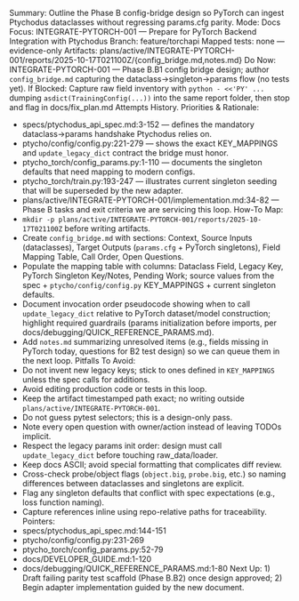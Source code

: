 Summary: Outline the Phase B config-bridge design so PyTorch can ingest Ptychodus dataclasses without regressing params.cfg parity.
Mode: Docs
Focus: INTEGRATE-PYTORCH-001 — Prepare for PyTorch Backend Integration with Ptychodus
Branch: feature/torchapi
Mapped tests: none — evidence-only
Artifacts: plans/active/INTEGRATE-PYTORCH-001/reports/2025-10-17T021100Z/{config_bridge.md,notes.md}
Do Now: INTEGRATE-PYTORCH-001 — Phase B.B1 config bridge design; author `config_bridge.md` capturing the dataclass→singleton→params flow (no tests yet).
If Blocked: Capture raw field inventory with `python - <<'PY' ...` dumping `asdict(TrainingConfig(...))` into the same report folder, then stop and flag in docs/fix_plan.md Attempts History.
Priorities & Rationale:
- specs/ptychodus_api_spec.md:3-152 — defines the mandatory dataclass→params handshake Ptychodus relies on.
- ptycho/config/config.py:221-279 — shows the exact KEY_MAPPINGS and `update_legacy_dict` contract the bridge must honor.
- ptycho_torch/config_params.py:1-110 — documents the singleton defaults that need mapping to modern configs.
- ptycho_torch/train.py:193-247 — illustrates current singleton seeding that will be superseded by the new adapter.
- plans/active/INTEGRATE-PYTORCH-001/implementation.md:34-82 — Phase B tasks and exit criteria we are servicing this loop.
How-To Map:
- `mkdir -p plans/active/INTEGRATE-PYTORCH-001/reports/2025-10-17T021100Z` before writing artifacts.
- Create `config_bridge.md` with sections: Context, Source Inputs (dataclasses), Target Outputs (`params.cfg` + PyTorch singletons), Field Mapping Table, Call Order, Open Questions.
- Populate the mapping table with columns: Dataclass Field, Legacy Key, PyTorch Singleton Key/Notes, Pending Work; source values from the spec + `ptycho/config/config.py` KEY_MAPPINGS + current singleton defaults.
- Document invocation order pseudocode showing when to call `update_legacy_dict` relative to PyTorch dataset/model construction; highlight required guardrails (params initialization before imports, per docs/debugging/QUICK_REFERENCE_PARAMS.md).
- Add `notes.md` summarizing unresolved items (e.g., fields missing in PyTorch today, questions for B2 test design) so we can queue them in the next loop.
Pitfalls To Avoid:
- Do not invent new legacy keys; stick to ones defined in `KEY_MAPPINGS` unless the spec calls for additions.
- Avoid editing production code or tests in this loop.
- Keep the artifact timestamped path exact; no writing outside `plans/active/INTEGRATE-PYTORCH-001`.
- Do not guess pytest selectors; this is a design-only pass.
- Note every open question with owner/action instead of leaving TODOs implicit.
- Respect the legacy params init order: design must call `update_legacy_dict` before touching raw_data/loader.
- Keep docs ASCII; avoid special formatting that complicates diff review.
- Cross-check probe/object flags (`object.big`, `probe.big`, etc.) so naming differences between dataclasses and singletons are explicit.
- Flag any singleton defaults that conflict with spec expectations (e.g., loss function naming).
- Capture references inline using repo-relative paths for traceability.
Pointers:
- specs/ptychodus_api_spec.md:144-151
- ptycho/config/config.py:231-269
- ptycho_torch/config_params.py:52-79
- docs/DEVELOPER_GUIDE.md:1-120
- docs/debugging/QUICK_REFERENCE_PARAMS.md:1-80
Next Up: 1) Draft failing parity test scaffold (Phase B.B2) once design approved; 2) Begin adapter implementation guided by the new document.
